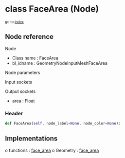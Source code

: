 # class FaceArea (Node)

<sub>go to [index](/docs/index.md)</sub>

## Node reference

Node
 - Class name : FaceArea
 - bl_idname : GeometryNodeInputMeshFaceArea

Node parameters

Input sockets

Output sockets
 - area : Float

### Header

``` python
def FaceArea(self, node_label=None, node_color=None):
```

## Implementations

o functions : [face_area](/docs/GeoNodes_classes/GLOBAL.md#face_area)
o Geometry : [face_area](/docs/GeoNodes_classes/Geometry.md#face_area)

